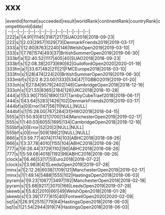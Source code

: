 # xxx


|eventId|format|succeeded|result|worldRank|continentRank|countryRank|competitionId|date|  
|	--|--|--|--|--|--|--|--|--|--|--|--|--|--|--|  
|222|a|1|4.91|11145|3187|217|SUAO2018|2018-09-23|  
|222|s|1|2.03|2957|1029|73|DenmarkFriends2019|2019-03-17|  
|333|a|1|12.80|8763|2240|146|WelshOpen2019|2019-03-10|  
|333|s|1|7.78|1574|493|37|BritishSummerOpen2019|2019-06-30|  
|333bf|a|1|2:40.52|1117|405|40|SUAO2018|2018-09-23|  
|333bf|s|1|2:08.38|2073|690|62|GuildfordOpen2020|2020-01-19|  
|333fm|a|1|33.67|482|211|21|FMCEurope2018|2018-03-10|  
|333fm|s|1|28|474|224|20|BritishSummerOpen2019|2019-06-30|  
|333mbf|s|1|2/2 8:23.00|1333|534|47|TGBBO2019|2019-01-20|  
|333oh|a|1|27.84|9579|2402|148|CambridgeOpen2018|2018-12-16|  
|333oh|s|1|21.55|8365|2184|126|UKC2018|2018-10-28|  
|444|a|1|53.90|7155|1890|137|TarnbyCubeTraef2018|2018-06-17|  
|444|s|1|43.64|5283|1426|102|DenmarkFriends2019|2019-03-17|  
|444bf|a|0|Error|147|56|11|NULL|NULL|  
|444bf|s|1|15:28.00|767|284|31|HWO2018|2018-04-15|  
|555|a|1|1:50.93|6121|1700|134|ManchesterOpen2019|2019-02-17|  
|555|s|1|1:40.03|6055|1695|134|CambridgeOpen2018|2018-12-16|  
|555bf|a|0|Error|52|20|2|NULL|NULL|  
|555bf|s|0|Error|509|189|21|NULL|NULL|  
|666|a|1|3:59.77|4074|1174|103|ABHC2018|2018-08-26|  
|666|s|1|3:37.78|4010|1155|104|ABHC2018|2018-08-26|  
|777|a|1|6:26.44|3729|1102|90|ABHC2018|2018-08-26|  
|777|s|1|5:59.08|4018|1192|99|ABHC2018|2018-08-26|  
|clock|a|1|6.46|53|17|5|Euro2018|2018-07-22|  
|clock|s|1|3.98|8|4|1|LeedsOpen2019|2019-07-28|  
|minx|a|1|2:12.26|6038|1709|121|ManchesterOpen2019|2019-02-17|  
|minx|s|1|1:49.14|5488|1555|102|HastingsOpen2018|2018-06-03|  
|pyram|a|1|9.23|10877|3497|192|ManchesterOpen2018|2018-02-18|  
|pyram|s|1|5.68|9217|3070|166|LeedsOpen2019|2019-07-28|  
|skewb|a|1|5.82|2010|661|49|WelshOpen2018|2018-01-28|  
|skewb|s|1|3.39|1777|615|40|FontwellOpen2020|2020-02-09|  
|sq1|a|1|26.91|2515|779|64|HastingsOpen2018|2018-06-03|  
|sq1|s|1|21.54|2944|919|74|HastingsOpen2018|2018-06-03|  
